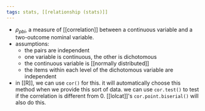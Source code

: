 ```yaml
---
tags: stats, [[relationship (stats)]]
---
```


- $\rho_{pbi}$, a measure of [[correlation]] between a continuous variable and a two-outcome nominal variable.
- assumptions:
	- the pairs are independent
	- one variable is continuous, the other is dichotomous
	- the continuous variable is [[normally distributed]]
	- the items within each level of the dichotomous variable are independent
- in [[R]], we can use `cor()` for this. it will automatically choose this method when we provide this sort of data. we can use `cor.test()` to test if the correlation is different from 0. [[lolcat]]'s `cor.point.biserial()` will also do this.